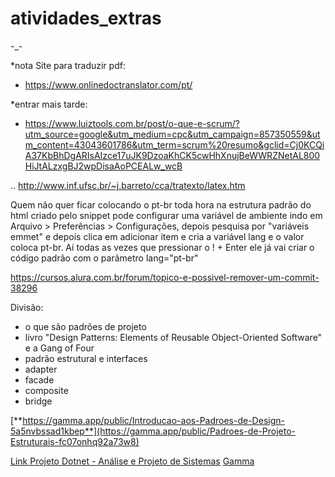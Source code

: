 # atividades_extras
-_-





*nota Site para traduzir pdf:
- https://www.onlinedoctranslator.com/pt/

*entrar mais tarde: 
- https://www.luiztools.com.br/post/o-que-e-scrum/?utm_source=google&utm_medium=cpc&utm_campaign=857350559&utm_content=43043601786&utm_term=scrum%20resumo&gclid=Cj0KCQiA37KbBhDgARIsAIzce17uJK9DzoaKhCK5cwHhXnujBeWWRZNetAL800HiJtALzxgBJ2wpDisaAoPCEALw_wcB


.. http://www.inf.ufsc.br/~j.barreto/cca/tratexto/latex.htm

Quem não quer ficar colocando o pt-br toda hora na estrutura padrão do html criado pelo snippet pode configurar uma variável de ambiente indo em Arquivo > Preferências > Configurações, depois pesquisa por "variáveis emmet" e depois clica em adicionar item e cria a variável lang e o valor coloca pt-br. Aí todas as vezes que pressionar o ! + Enter ele já vai criar o código padrão com o parâmetro lang="pt-br"

https://cursos.alura.com.br/forum/topico-e-possivel-remover-um-commit-38296



Divisão:
- o que são padrões de projeto
- livro "Design Patterns: Elements of Reusable Object-Oriented Software" e a Gang of Four
- padrão estrutural e interfaces
- adapter
- facade
- composite
- bridge


[**https://gamma.app/public/Introducao-aos-Padroes-de-Design-5a5nvbssad1kbep**](https://gamma.app/public/Padroes-de-Projeto-Estruturais-fc07onhq92a73w8)


<a href="https://drive.google.com/drive/folders/1HT1MUJa129kCJQVzYHyPFykrZ15r-a0c?usp=sharing" >Link Projeto Dotnet - Análise e Projeto de Sistemas</a>
<a href="https://gamma.app/gqa3bn3a7am08gu/join?code=1zldymi6xo3jwnp&r=u8ti4c65el6o5l3"> Gamma</a>
